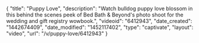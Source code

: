 {
    "title": "Puppy Love",
    "description": "Watch bulldog puppy love blossom in this behind the scenes peek of Bed Bath & Beyond's photo shoot for the wedding and gift registry wowbook.",
    "videoid": "6412943",
    "date_created": "1442674409",
    "date_modified": "1452117402",
    "type": "captivate",
    "layout": "video",
    "url": "\/v\/puppy-love\/6412943"
}